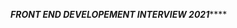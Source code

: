 *********************************************************************FRONT END DEVELOPEMENT INTERVIEW 2021*************************************************************************
